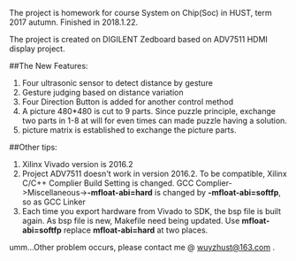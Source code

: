 
The project is homework for course System on Chip(Soc) in HUST, term 2017 autumn. Finished in 2018.1.22.

The project is created on DIGILENT Zedboard based  on ADV7511 HDMI display project. 

##The New Features:

1. Four ultrasonic sensor to detect distance by gesture 
2. Gesture judging based on distance variation 
3. Four Direction Button is added for another control method 
4. A picture 480*480 is cut to 9 parts. Since puzzle principle, exchange two parts in 1-8 at will for even times can made puzzle having a solution.
5. picture matrix is established to exchange the picture parts.

##Other tips:

1. Xilinx Vivado version is 2016.2
2. Project ADV7511 doesn't work in version 2016.2. To be compatible, Xilinx C/C++ Complier Build Setting is changed. GCC Complier->Miscellaneous->**-mfloat-abi=hard** is changed by **-mfloat-abi=softfp**, so as GCC Linker
3. Each time you export hardware from Vivado to SDK, the bsp file is built again. As bsp file is new, Makefile need being updated. Use **mfloat-abi=softfp** replace **mfloat-abi=hard** at two places.



umm...Other problem occurs, please contact me @ wuyzhust@163.com .
